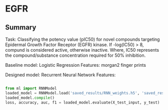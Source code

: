 # EGFR

## Summary

Task: Classifying the potency value (pIC50) for novel compounds targeting Epidermal Growth Factor Receptor (EGFR) kinase. If -log(IC50) > 8, compund is considered active, otherwise inactive. Where, IC50 represents the compound/substance concentration required for 50% inhibition.

Baseline model: Logistic Regression
Features: morgan2 finger prints

Designed model: Recurrent Neural Network
Features: 

```python

from ml import RNNModel
loaded_model = RNNModel.load('saved_results/RNN_weights.h5', 'saved_results/RNN_config.json')
loaded_model.compile()
loss, accuracy, auc, f1 = loaded_model.evaluate(X_test_input, y_test)

```
